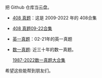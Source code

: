 ​把 Github 仓库当云盘。

- [408 真题](https://github.com/youngflysky/KaoYanZhenTi-PDF/tree/main/408%E7%9C%9F%E9%A2%98%E4%B8%8E%E8%A7%A3%E6%9E%90)：这是 2009-2022 年的 408合集

- [408 真题09-22合集](https://github.com/youngflysky/KaoYanZhenTi-PDF/tree/main/408%E7%9C%9F%E9%A2%98%E4%B8%8E%E8%A7%A3%E6%9E%90/408%E7%9C%9F%E9%A2%98%E5%90%88%E9%9B%86)

- [英一真题](https://github.com/youngflysky/KaoYanZhenTi-PDF/tree/main/%E8%8B%B1%E4%B8%80%E5%8E%86%E5%B9%B4%E7%9C%9F%E9%A2%98)：02-21年的英一真题

- [数一真题](https://github.com/youngflysky/KaoYanZhenTi-PDF/tree/main/%E6%95%B0%E4%B8%80%E5%8E%86%E5%B9%B4%E7%9C%9F%E9%A2%98): 近三十年的数一真题。

  [1987-2022数一真题大合集](https://github.com/youngflysky/KaoYanZhenTi-PDF/tree/main/%E6%95%B0%E4%B8%80%E5%8E%86%E5%B9%B4%E7%9C%9F%E9%A2%98/00%E6%95%B0%E4%B8%80%E7%9C%9F%E9%A2%98%E5%90%88%E9%9B%86)

希望这些能帮到朋友们。
